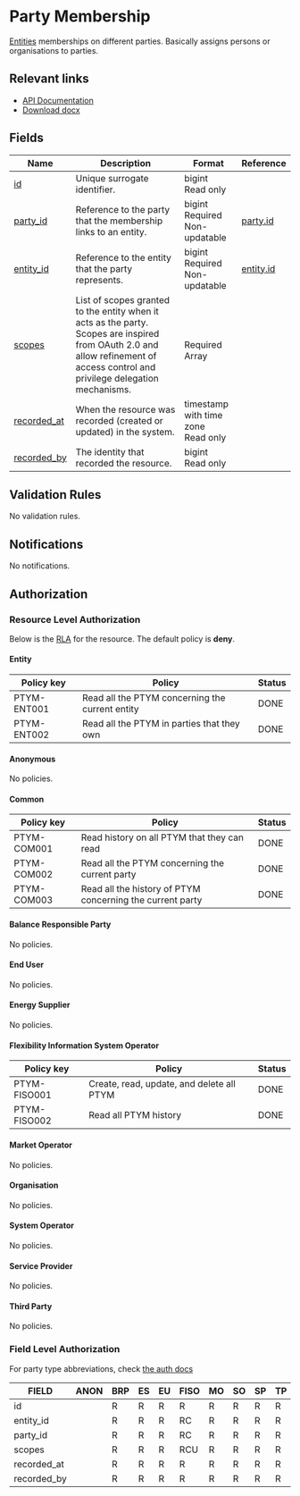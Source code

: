 # Party Membership

[Entities](entity.md) memberships on different parties. Basically assigns
persons or organisations to parties.

## Relevant links

* [API Documentation](../api/v0/index.html#/operations/list_party_membership)
* [Download docx](../download/party_membership.docx)

## Fields

| Name                                                                  | Description                                                                                                                                                                    | Format                                 | Reference                       |
|-----------------------------------------------------------------------|--------------------------------------------------------------------------------------------------------------------------------------------------------------------------------|----------------------------------------|---------------------------------|
| <a name="field-id" href="#field-id">id</a>                            | Unique surrogate identifier.                                                                                                                                                   | bigint<br/>Read only                   |                                 |
| <a name="field-party_id" href="#field-party_id">party_id</a>          | Reference to the party that the membership links to an entity.                                                                                                                 | bigint<br/>Required<br/>Non-updatable  | [party.id](party.md#field-id)   |
| <a name="field-entity_id" href="#field-entity_id">entity_id</a>       | Reference to the entity that the party represents.                                                                                                                             | bigint<br/>Required<br/>Non-updatable  | [entity.id](entity.md#field-id) |
| <a name="field-scopes" href="#field-scopes">scopes</a>                | List of scopes granted to the entity when it acts as the party. Scopes are inspired from OAuth 2.0 and allow refinement of access control and privilege delegation mechanisms. | <br/>Required<br/>Array                |                                 |
| <a name="field-recorded_at" href="#field-recorded_at">recorded_at</a> | When the resource was recorded (created or updated) in the system.                                                                                                             | timestamp with time zone<br/>Read only |                                 |
| <a name="field-recorded_by" href="#field-recorded_by">recorded_by</a> | The identity that recorded the resource.                                                                                                                                       | bigint<br/>Read only                   |                                 |

## Validation Rules

No validation rules.

## Notifications

No notifications.

## Authorization

### Resource Level Authorization

Below is the [RLA](../technical/auth.md#resource-level-authorization-rla) for the
resource. The default policy is **deny**.

#### Entity

| Policy key  | Policy                                          | Status |
|-------------|-------------------------------------------------|--------|
| PTYM-ENT001 | Read all the PTYM concerning the current entity | DONE   |
| PTYM-ENT002 | Read all the PTYM in parties that they own      | DONE   |

#### Anonymous

No policies.

#### Common

| Policy key  | Policy                                                    | Status |
|-------------|-----------------------------------------------------------|--------|
| PTYM-COM001 | Read history on all PTYM that they can read               | DONE   |
| PTYM-COM002 | Read all the PTYM concerning the current party            | DONE   |
| PTYM-COM003 | Read all the history of PTYM concerning the current party | DONE   |

#### Balance Responsible Party

No policies.

#### End User

No policies.

#### Energy Supplier

No policies.

#### Flexibility Information System Operator

| Policy key   | Policy                                    | Status |
|--------------|-------------------------------------------|--------|
| PTYM-FISO001 | Create, read, update, and delete all PTYM | DONE   |
| PTYM-FISO002 | Read all PTYM history                     | DONE   |

#### Market Operator

No policies.

#### Organisation

No policies.

#### System Operator

No policies.

#### Service Provider

No policies.

#### Third Party

No policies.

### Field Level Authorization

For party type abbreviations, check [the auth docs](../technical/auth.md#party-market-actors)

| FIELD       | ANON | BRP | ES | EU | FISO | MO | SO | SP | TP | ORG |
|-------------|------|-----|----|----|------|----|----|----|----|-----|
| id          |      | R   | R  | R  | R    | R  | R  | R  | R  | R   |
| entity_id   |      | R   | R  | R  | RC   | R  | R  | R  | R  | R   |
| party_id    |      | R   | R  | R  | RC   | R  | R  | R  | R  | R   |
| scopes      |      | R   | R  | R  | RCU  | R  | R  | R  | R  | R   |
| recorded_at |      | R   | R  | R  | R    | R  | R  | R  | R  | R   |
| recorded_by |      | R   | R  | R  | R    | R  | R  | R  | R  | R   |
